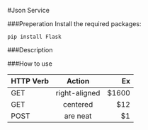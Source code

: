 #Json Service 


###Preperation
Install the required packages:

```pip install Flask```

###Description


###How to use

| HTTP Verb        | Action           | Ex  |
| ------------- |:-------------:| -----:|
| GET      | right-aligned | $1600 |
| GET      | centered      |   $12 |
| POST | are neat      |    $1 |
